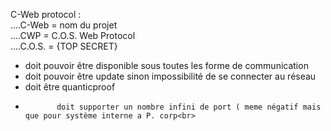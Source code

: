 C-Web protocol : <br>
....C-Web = nom du projet <br>
....CWP = C.O.S. Web Protocol <br>
....C.O.S. = {TOP SECRET} <br>
- doit pouvoir être disponible sous toutes les forme de communication<br>
- doit pouvoir être update sinon impossibilité de se connecter au réseau<br>
- doit être quanticproof <br>
-            doit supporter un nombre infini de port ( meme négatif mais que pour système interne a P. corp<br>
  

